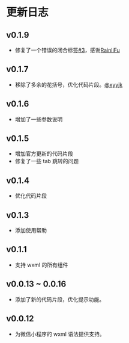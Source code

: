 # 更新日志

## v0.1.9

- 修复了一个错误的闭合标签[#3](https://github.com/coderfe/vscode-wxml/issues/3#issuecomment-272105137)，感谢[RainliFu](https://github.com/RainliFu)

## v0.1.7

- 移除了多余的花括号，优化代码片段。[@xyyjk](https://github.com/xyyjk)

## v0.1.6

- 增加了一些参数说明

<!-- ![vscode/wxml-dwscription.gif](http://oaz5uxplb.bkt.clouddn.com/vscode/wxml-dwscription.gif) -->

## v0.1.5

- 增加官方更新的代码片段
- 修复了一些 tab 跳转的问题

## v0.1.4

- 优化代码片段

## v0.1.3

- 添加使用帮助

## v0.1.1

- 支持 wxml 的所有组件

## v0.0.13 ~ 0.0.16

- 添加了新的代码片段，优化提示功能。

## v0.0.12

- 为微信小程序的 wxml 语法提供支持。
